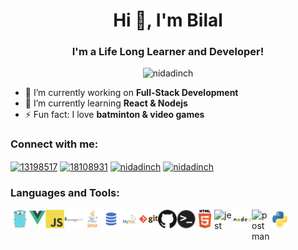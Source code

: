 <h1 align="center">Hi 👋, I'm Bilal</h1>
<h3 align="center">I'm a Life Long Learner and Developer!</h3>
<p align="center"> <img src="https://komarev.com/ghpvc/?username=BilalKucuk491&color=ffa500" alt="nidadinch" /> </p>


- 🔭 I’m currently working on **Full-Stack Development**
- 🌱 I’m currently learning **React & Nodejs**
- ⚡ Fun fact: I love **batminton & video games**

### Connect with me:
<p align="left"> 
<a href="https://www.linkedin.com/in/nidadinc/" target="blank"><img align="center" src="https://cdn.jsdelivr.net/npm/simple-icons@3.0.1/icons/linkedin.svg" alt="13198517" width="26" /></a>
 <a href="https://stackoverflow.com/users/13675578/nidadinch" target="blank"><img align="center" src="https://raw.githubusercontent.com/rahuldkjain/github-profile-readme-generator/master/src/images/icons/Social/stack-overflow.svg" alt="18108931" height="30" width="40" /></a>
<a href="https://www.hackerrank.com/nidadinc" target="blank"><img align="center" src="https://raw.githubusercontent.com/rahuldkjain/github-profile-readme-generator/master/src/images/icons/Social/hackerrank.svg" alt="nidadinch" height="30" width="40" /></a>
<a href="https://medium.com/@nidadinc" target="blank"><img align="center" src="https://github.com/rahuldkjain/github-profile-readme-generator/blob/master/src/images/icons/Social/medium.svg" alt="nidadinch" height="30" width="40" /></a>
</p>

### Languages and Tools:

<img align="left" alt="go" width="30px" src="https://raw.githubusercontent.com/devicons/devicon/master/icons/go/go-original.svg" />
<img align="left" alt="Vue" width="26px" src="https://raw.githubusercontent.com/github/explore/80688e429a7d4ef2fca1e82350fe8e3517d3494d/topics/vue/vue.png" />
<img align="left" alt="javascript" width="30px" src="https://raw.githubusercontent.com/devicons/devicon/master/icons/javascript/javascript-original.svg" /> 
<img align="left" alt="MongoDB" width="30px"src="https://raw.githubusercontent.com/github/explore/80688e429a7d4ef2fca1e82350fe8e3517d3494d/topics/mongodb/mongodb.png" />
<img align="left" alt="Java" width="30px" src="https://raw.githubusercontent.com/github/explore/80688e429a7d4ef2fca1e82350fe8e3517d3494d/topics/java/java.png" />
<img align="left" alt="SQL" width="30px" src="https://raw.githubusercontent.com/github/explore/80688e429a7d4ef2fca1e82350fe8e3517d3494d/topics/sql/sql.png" />
<img align="left" alt="MySQL"width="30px" src="https://raw.githubusercontent.com/github/explore/80688e429a7d4ef2fca1e82350fe8e3517d3494d/topics/mysql/mysql.png" />
<img align="left" alt="Git" width="30px"src="https://raw.githubusercontent.com/github/explore/80688e429a7d4ef2fca1e82350fe8e3517d3494d/topics/git/git.png" />
<img align="left" alt="GitHub" width="30px" src="https://raw.githubusercontent.com/github/explore/78df643247d429f6cc873026c0622819ad797942/topics/github/github.png" />
<img align="left" alt="Terminal" width="30px" src="https://raw.githubusercontent.com/github/explore/80688e429a7d4ef2fca1e82350fe8e3517d3494d/topics/terminal/terminal.png" />
<img align="left" alt="html5" width="30px" src="https://raw.githubusercontent.com/devicons/devicon/master/icons/html5/html5-original-wordmark.svg" /> 
<img align="left" alt="jest" width="30px" src="https://www.vectorlogo.zone/logos/jestjsio/jestjsio-icon.svg" /> 
<img align="left" alt="nodejs" width="30px" src="https://raw.githubusercontent.com/devicons/devicon/master/icons/nodejs/nodejs-original-wordmark.svg" />
<img align="left" alt="postman" width="30px" src="https://www.vectorlogo.zone/logos/getpostman/getpostman-icon.svg" /> 
<img align="left" alt="python" width="30px" src="https://raw.githubusercontent.com/devicons/devicon/master/icons/python/python-original.svg" /> </a> 
